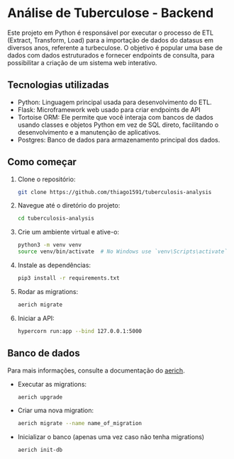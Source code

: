 # Análise de Tuberculose - Backend

Este projeto em Python é responsável por executar o processo de ETL (Extract, Transform, Load) para a importação de dados do datasus em diversos anos, referente a turbeculose. O objetivo é popular uma base de dados com dados estruturados e fornecer endpoints de consulta, para possibilitar a criação de um sistema web interativo.

## Tecnologias utilizadas

- Python: Linguagem principal usada para desenvolvimento do ETL.
- Flask: Microframework web usado para criar endpoints de API
- Tortoise ORM: Ele permite que você interaja com bancos de dados usando classes e objetos Python em vez de SQL direto, facilitando o desenvolvimento e a manutenção de aplicativos.
- Postgres: Banco de dados para armazenamento principal dos dados.

## Como começar

1. Clone o repositório:

   ```bash
   git clone https://github.com/thiago1591/tuberculosis-analysis
   ```

2. Navegue até o diretório do projeto:

   ```bash
   cd tuberculosis-analysis
   ```

3. Crie um ambiente virtual e ative-o:

   ```bash
   python3 -m venv venv
   source venv/bin/activate  # No Windows use `venv\Scripts\activate`
   ```

4. Instale as dependências:

   ```bash
   pip3 install -r requirements.txt
   ```

5. Rodar as migrations:

   ```bash
   aerich migrate
   ```

6. Iniciar a API:

   ```bash
   hypercorn run:app --bind 127.0.0.1:5000
   ```

## Banco de dados

Para mais informações, consulte a documentação do [aerich](https://github.com/tortoise/aerich).

- Executar as migrations:

  ```bash
  aerich upgrade
  ```

- Criar uma nova migration:

  ```bash
  aerich migrate --name name_of_migration
  ```

- Inicializar o banco (apenas uma vez caso não tenha migrations)

  ```bash
  aerich init-db
  ```